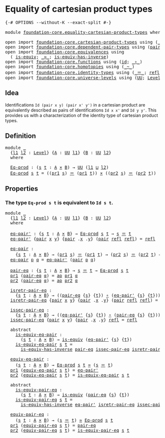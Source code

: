 # Equality of cartesian product types

<pre class="Agda"><a id="48" class="Symbol">{-#</a> <a id="52" class="Keyword">OPTIONS</a> <a id="60" class="Pragma">--without-K</a> <a id="72" class="Pragma">--exact-split</a> <a id="86" class="Symbol">#-}</a>

<a id="91" class="Keyword">module</a> <a id="98" href="foundation-core.equality-cartesian-product-types.html" class="Module">foundation-core.equality-cartesian-product-types</a> <a id="147" class="Keyword">where</a>

<a id="154" class="Keyword">open</a> <a id="159" class="Keyword">import</a> <a id="166" href="foundation-core.cartesian-product-types.html" class="Module">foundation-core.cartesian-product-types</a> <a id="206" class="Keyword">using</a> <a id="212" class="Symbol">(</a><a id="213" href="foundation-core.cartesian-product-types.html#577" class="Function Operator">_×_</a><a id="216" class="Symbol">)</a>
<a id="218" class="Keyword">open</a> <a id="223" class="Keyword">import</a> <a id="230" href="foundation-core.dependent-pair-types.html" class="Module">foundation-core.dependent-pair-types</a> <a id="267" class="Keyword">using</a> <a id="273" class="Symbol">(</a><a id="274" href="foundation-core.dependent-pair-types.html#575" class="InductiveConstructor">pair</a><a id="278" class="Symbol">;</a> <a id="280" href="foundation-core.dependent-pair-types.html#592" class="Field">pr1</a><a id="283" class="Symbol">;</a> <a id="285" href="foundation-core.dependent-pair-types.html#604" class="Field">pr2</a><a id="288" class="Symbol">)</a>
<a id="290" class="Keyword">open</a> <a id="295" class="Keyword">import</a> <a id="302" href="foundation-core.equivalences.html" class="Module">foundation-core.equivalences</a> <a id="331" class="Keyword">using</a>
  <a id="339" class="Symbol">(</a> <a id="341" href="foundation-core.equivalences.html#1543" class="Function">is-equiv</a><a id="349" class="Symbol">;</a> <a id="351" href="foundation-core.equivalences.html#1608" class="Function Operator">_≃_</a><a id="354" class="Symbol">;</a> <a id="356" href="foundation-core.equivalences.html#3000" class="Function">is-equiv-has-inverse</a><a id="376" class="Symbol">)</a>
<a id="378" class="Keyword">open</a> <a id="383" class="Keyword">import</a> <a id="390" href="foundation-core.functions.html" class="Module">foundation-core.functions</a> <a id="416" class="Keyword">using</a> <a id="422" class="Symbol">(</a><a id="423" href="foundation-core.functions.html#309" class="Function">id</a><a id="425" class="Symbol">;</a> <a id="427" href="foundation-core.functions.html#407" class="Function Operator">_∘_</a><a id="430" class="Symbol">)</a>
<a id="432" class="Keyword">open</a> <a id="437" class="Keyword">import</a> <a id="444" href="foundation-core.homotopies.html" class="Module">foundation-core.homotopies</a> <a id="471" class="Keyword">using</a> <a id="477" class="Symbol">(</a><a id="478" href="foundation-core.homotopies.html#614" class="Function Operator">_~_</a><a id="481" class="Symbol">)</a>
<a id="483" class="Keyword">open</a> <a id="488" class="Keyword">import</a> <a id="495" href="foundation-core.identity-types.html" class="Module">foundation-core.identity-types</a> <a id="526" class="Keyword">using</a> <a id="532" class="Symbol">(</a><a id="533" href="foundation-core.identity-types.html#1852" class="Function Operator">_＝_</a><a id="536" class="Symbol">;</a> <a id="538" href="foundation-core.identity-types.html#1807" class="InductiveConstructor">refl</a><a id="542" class="Symbol">;</a> <a id="544" href="foundation-core.identity-types.html#3990" class="Function">ap</a><a id="546" class="Symbol">)</a>
<a id="548" class="Keyword">open</a> <a id="553" class="Keyword">import</a> <a id="560" href="foundation-core.universe-levels.html" class="Module">foundation-core.universe-levels</a> <a id="592" class="Keyword">using</a> <a id="598" class="Symbol">(</a><a id="599" href="foundation-core.universe-levels.html#222" class="Primitive">UU</a><a id="601" class="Symbol">;</a> <a id="603" href="Agda.Primitive.html#597" class="Postulate">Level</a><a id="608" class="Symbol">;</a> <a id="610" href="Agda.Primitive.html#810" class="Primitive Operator">_⊔_</a><a id="613" class="Symbol">)</a>
</pre>
## Idea

Identifications `Id (pair x y) (pair x' y')` in a cartesian product are equivalently described as pairs of identifications `Id x x'` and `Id y y'`. This provides us with a characterization of the identity type of cartesian product types.

## Definition

<pre class="Agda"><a id="891" class="Keyword">module</a> <a id="898" href="foundation-core.equality-cartesian-product-types.html#898" class="Module">_</a>
  <a id="902" class="Symbol">{</a><a id="903" href="foundation-core.equality-cartesian-product-types.html#903" class="Bound">l1</a> <a id="906" href="foundation-core.equality-cartesian-product-types.html#906" class="Bound">l2</a> <a id="909" class="Symbol">:</a> <a id="911" href="Agda.Primitive.html#597" class="Postulate">Level</a><a id="916" class="Symbol">}</a> <a id="918" class="Symbol">{</a><a id="919" href="foundation-core.equality-cartesian-product-types.html#919" class="Bound">A</a> <a id="921" class="Symbol">:</a> <a id="923" href="foundation-core.universe-levels.html#222" class="Primitive">UU</a> <a id="926" href="foundation-core.equality-cartesian-product-types.html#903" class="Bound">l1</a><a id="928" class="Symbol">}</a> <a id="930" class="Symbol">{</a><a id="931" href="foundation-core.equality-cartesian-product-types.html#931" class="Bound">B</a> <a id="933" class="Symbol">:</a> <a id="935" href="foundation-core.universe-levels.html#222" class="Primitive">UU</a> <a id="938" href="foundation-core.equality-cartesian-product-types.html#906" class="Bound">l2</a><a id="940" class="Symbol">}</a>
  <a id="944" class="Keyword">where</a>
  
  <a id="955" href="foundation-core.equality-cartesian-product-types.html#955" class="Function">Eq-prod</a> <a id="963" class="Symbol">:</a> <a id="965" class="Symbol">(</a><a id="966" href="foundation-core.equality-cartesian-product-types.html#966" class="Bound">s</a> <a id="968" href="foundation-core.equality-cartesian-product-types.html#968" class="Bound">t</a> <a id="970" class="Symbol">:</a> <a id="972" href="foundation-core.equality-cartesian-product-types.html#919" class="Bound">A</a> <a id="974" href="foundation-core.cartesian-product-types.html#577" class="Function Operator">×</a> <a id="976" href="foundation-core.equality-cartesian-product-types.html#931" class="Bound">B</a><a id="977" class="Symbol">)</a> <a id="979" class="Symbol">→</a> <a id="981" href="foundation-core.universe-levels.html#222" class="Primitive">UU</a> <a id="984" class="Symbol">(</a><a id="985" href="foundation-core.equality-cartesian-product-types.html#903" class="Bound">l1</a> <a id="988" href="Agda.Primitive.html#810" class="Primitive Operator">⊔</a> <a id="990" href="foundation-core.equality-cartesian-product-types.html#906" class="Bound">l2</a><a id="992" class="Symbol">)</a>
  <a id="996" href="foundation-core.equality-cartesian-product-types.html#955" class="Function">Eq-prod</a> <a id="1004" href="foundation-core.equality-cartesian-product-types.html#1004" class="Bound">s</a> <a id="1006" href="foundation-core.equality-cartesian-product-types.html#1006" class="Bound">t</a> <a id="1008" class="Symbol">=</a> <a id="1010" class="Symbol">((</a><a id="1012" href="foundation-core.dependent-pair-types.html#592" class="Field">pr1</a> <a id="1016" href="foundation-core.equality-cartesian-product-types.html#1004" class="Bound">s</a><a id="1017" class="Symbol">)</a> <a id="1019" href="foundation-core.identity-types.html#1852" class="Function Operator">＝</a> <a id="1021" class="Symbol">(</a><a id="1022" href="foundation-core.dependent-pair-types.html#592" class="Field">pr1</a> <a id="1026" href="foundation-core.equality-cartesian-product-types.html#1006" class="Bound">t</a><a id="1027" class="Symbol">))</a> <a id="1030" href="foundation-core.cartesian-product-types.html#577" class="Function Operator">×</a> <a id="1032" class="Symbol">((</a><a id="1034" href="foundation-core.dependent-pair-types.html#604" class="Field">pr2</a> <a id="1038" href="foundation-core.equality-cartesian-product-types.html#1004" class="Bound">s</a><a id="1039" class="Symbol">)</a> <a id="1041" href="foundation-core.identity-types.html#1852" class="Function Operator">＝</a> <a id="1043" class="Symbol">(</a><a id="1044" href="foundation-core.dependent-pair-types.html#604" class="Field">pr2</a> <a id="1048" href="foundation-core.equality-cartesian-product-types.html#1006" class="Bound">t</a><a id="1049" class="Symbol">))</a>
</pre>
## Properties

### The type `Eq-prod s t` is equivalent to `Id s t`.

<pre class="Agda"><a id="1135" class="Keyword">module</a> <a id="1142" href="foundation-core.equality-cartesian-product-types.html#1142" class="Module">_</a>
  <a id="1146" class="Symbol">{</a><a id="1147" href="foundation-core.equality-cartesian-product-types.html#1147" class="Bound">l1</a> <a id="1150" href="foundation-core.equality-cartesian-product-types.html#1150" class="Bound">l2</a> <a id="1153" class="Symbol">:</a> <a id="1155" href="Agda.Primitive.html#597" class="Postulate">Level</a><a id="1160" class="Symbol">}</a> <a id="1162" class="Symbol">{</a><a id="1163" href="foundation-core.equality-cartesian-product-types.html#1163" class="Bound">A</a> <a id="1165" class="Symbol">:</a> <a id="1167" href="foundation-core.universe-levels.html#222" class="Primitive">UU</a> <a id="1170" href="foundation-core.equality-cartesian-product-types.html#1147" class="Bound">l1</a><a id="1172" class="Symbol">}</a> <a id="1174" class="Symbol">{</a><a id="1175" href="foundation-core.equality-cartesian-product-types.html#1175" class="Bound">B</a> <a id="1177" class="Symbol">:</a> <a id="1179" href="foundation-core.universe-levels.html#222" class="Primitive">UU</a> <a id="1182" href="foundation-core.equality-cartesian-product-types.html#1150" class="Bound">l2</a><a id="1184" class="Symbol">}</a>
  <a id="1188" class="Keyword">where</a>
  
  <a id="1199" href="foundation-core.equality-cartesian-product-types.html#1199" class="Function">eq-pair&#39;</a> <a id="1208" class="Symbol">:</a> <a id="1210" class="Symbol">{</a><a id="1211" href="foundation-core.equality-cartesian-product-types.html#1211" class="Bound">s</a> <a id="1213" href="foundation-core.equality-cartesian-product-types.html#1213" class="Bound">t</a> <a id="1215" class="Symbol">:</a> <a id="1217" href="foundation-core.equality-cartesian-product-types.html#1163" class="Bound">A</a> <a id="1219" href="foundation-core.cartesian-product-types.html#577" class="Function Operator">×</a> <a id="1221" href="foundation-core.equality-cartesian-product-types.html#1175" class="Bound">B</a><a id="1222" class="Symbol">}</a> <a id="1224" class="Symbol">→</a> <a id="1226" href="foundation-core.equality-cartesian-product-types.html#955" class="Function">Eq-prod</a> <a id="1234" href="foundation-core.equality-cartesian-product-types.html#1211" class="Bound">s</a> <a id="1236" href="foundation-core.equality-cartesian-product-types.html#1213" class="Bound">t</a> <a id="1238" class="Symbol">→</a> <a id="1240" href="foundation-core.equality-cartesian-product-types.html#1211" class="Bound">s</a> <a id="1242" href="foundation-core.identity-types.html#1852" class="Function Operator">＝</a> <a id="1244" href="foundation-core.equality-cartesian-product-types.html#1213" class="Bound">t</a>
  <a id="1248" href="foundation-core.equality-cartesian-product-types.html#1199" class="Function">eq-pair&#39;</a> <a id="1257" class="Symbol">{</a><a id="1258" href="foundation-core.dependent-pair-types.html#575" class="InductiveConstructor">pair</a> <a id="1263" href="foundation-core.equality-cartesian-product-types.html#1263" class="Bound">x</a> <a id="1265" href="foundation-core.equality-cartesian-product-types.html#1265" class="Bound">y</a><a id="1266" class="Symbol">}</a> <a id="1268" class="Symbol">{</a><a id="1269" href="foundation-core.dependent-pair-types.html#575" class="InductiveConstructor">pair</a> <a id="1274" class="DottedPattern Symbol">.</a><a id="1275" href="foundation-core.equality-cartesian-product-types.html#1263" class="DottedPattern Bound">x</a> <a id="1277" class="DottedPattern Symbol">.</a><a id="1278" href="foundation-core.equality-cartesian-product-types.html#1265" class="DottedPattern Bound">y</a><a id="1279" class="Symbol">}</a> <a id="1281" class="Symbol">(</a><a id="1282" href="foundation-core.dependent-pair-types.html#575" class="InductiveConstructor">pair</a> <a id="1287" href="foundation-core.identity-types.html#1807" class="InductiveConstructor">refl</a> <a id="1292" href="foundation-core.identity-types.html#1807" class="InductiveConstructor">refl</a><a id="1296" class="Symbol">)</a> <a id="1298" class="Symbol">=</a> <a id="1300" href="foundation-core.identity-types.html#1807" class="InductiveConstructor">refl</a>

  <a id="1308" href="foundation-core.equality-cartesian-product-types.html#1308" class="Function">eq-pair</a> <a id="1316" class="Symbol">:</a>
    <a id="1322" class="Symbol">{</a><a id="1323" href="foundation-core.equality-cartesian-product-types.html#1323" class="Bound">s</a> <a id="1325" href="foundation-core.equality-cartesian-product-types.html#1325" class="Bound">t</a> <a id="1327" class="Symbol">:</a> <a id="1329" href="foundation-core.equality-cartesian-product-types.html#1163" class="Bound">A</a> <a id="1331" href="foundation-core.cartesian-product-types.html#577" class="Function Operator">×</a> <a id="1333" href="foundation-core.equality-cartesian-product-types.html#1175" class="Bound">B</a><a id="1334" class="Symbol">}</a> <a id="1336" class="Symbol">→</a> <a id="1338" class="Symbol">(</a><a id="1339" href="foundation-core.dependent-pair-types.html#592" class="Field">pr1</a> <a id="1343" href="foundation-core.equality-cartesian-product-types.html#1323" class="Bound">s</a><a id="1344" class="Symbol">)</a> <a id="1346" href="foundation-core.identity-types.html#1852" class="Function Operator">＝</a> <a id="1348" class="Symbol">(</a><a id="1349" href="foundation-core.dependent-pair-types.html#592" class="Field">pr1</a> <a id="1353" href="foundation-core.equality-cartesian-product-types.html#1325" class="Bound">t</a><a id="1354" class="Symbol">)</a> <a id="1356" class="Symbol">→</a> <a id="1358" class="Symbol">(</a><a id="1359" href="foundation-core.dependent-pair-types.html#604" class="Field">pr2</a> <a id="1363" href="foundation-core.equality-cartesian-product-types.html#1323" class="Bound">s</a><a id="1364" class="Symbol">)</a> <a id="1366" href="foundation-core.identity-types.html#1852" class="Function Operator">＝</a> <a id="1368" class="Symbol">(</a><a id="1369" href="foundation-core.dependent-pair-types.html#604" class="Field">pr2</a> <a id="1373" href="foundation-core.equality-cartesian-product-types.html#1325" class="Bound">t</a><a id="1374" class="Symbol">)</a> <a id="1376" class="Symbol">→</a> <a id="1378" href="foundation-core.equality-cartesian-product-types.html#1323" class="Bound">s</a> <a id="1380" href="foundation-core.identity-types.html#1852" class="Function Operator">＝</a> <a id="1382" href="foundation-core.equality-cartesian-product-types.html#1325" class="Bound">t</a>
  <a id="1386" href="foundation-core.equality-cartesian-product-types.html#1308" class="Function">eq-pair</a> <a id="1394" href="foundation-core.equality-cartesian-product-types.html#1394" class="Bound">p</a> <a id="1396" href="foundation-core.equality-cartesian-product-types.html#1396" class="Bound">q</a> <a id="1398" class="Symbol">=</a> <a id="1400" href="foundation-core.equality-cartesian-product-types.html#1199" class="Function">eq-pair&#39;</a> <a id="1409" class="Symbol">(</a><a id="1410" href="foundation-core.dependent-pair-types.html#575" class="InductiveConstructor">pair</a> <a id="1415" href="foundation-core.equality-cartesian-product-types.html#1394" class="Bound">p</a> <a id="1417" href="foundation-core.equality-cartesian-product-types.html#1396" class="Bound">q</a><a id="1418" class="Symbol">)</a>

  <a id="1423" href="foundation-core.equality-cartesian-product-types.html#1423" class="Function">pair-eq</a> <a id="1431" class="Symbol">:</a> <a id="1433" class="Symbol">{</a><a id="1434" href="foundation-core.equality-cartesian-product-types.html#1434" class="Bound">s</a> <a id="1436" href="foundation-core.equality-cartesian-product-types.html#1436" class="Bound">t</a> <a id="1438" class="Symbol">:</a> <a id="1440" href="foundation-core.equality-cartesian-product-types.html#1163" class="Bound">A</a> <a id="1442" href="foundation-core.cartesian-product-types.html#577" class="Function Operator">×</a> <a id="1444" href="foundation-core.equality-cartesian-product-types.html#1175" class="Bound">B</a><a id="1445" class="Symbol">}</a> <a id="1447" class="Symbol">→</a> <a id="1449" href="foundation-core.equality-cartesian-product-types.html#1434" class="Bound">s</a> <a id="1451" href="foundation-core.identity-types.html#1852" class="Function Operator">＝</a> <a id="1453" href="foundation-core.equality-cartesian-product-types.html#1436" class="Bound">t</a> <a id="1455" class="Symbol">→</a> <a id="1457" href="foundation-core.equality-cartesian-product-types.html#955" class="Function">Eq-prod</a> <a id="1465" href="foundation-core.equality-cartesian-product-types.html#1434" class="Bound">s</a> <a id="1467" href="foundation-core.equality-cartesian-product-types.html#1436" class="Bound">t</a>
  <a id="1471" href="foundation-core.dependent-pair-types.html#592" class="Field">pr1</a> <a id="1475" class="Symbol">(</a><a id="1476" href="foundation-core.equality-cartesian-product-types.html#1423" class="Function">pair-eq</a> <a id="1484" href="foundation-core.equality-cartesian-product-types.html#1484" class="Bound">α</a><a id="1485" class="Symbol">)</a> <a id="1487" class="Symbol">=</a> <a id="1489" href="foundation-core.identity-types.html#3990" class="Function">ap</a> <a id="1492" href="foundation-core.dependent-pair-types.html#592" class="Field">pr1</a> <a id="1496" href="foundation-core.equality-cartesian-product-types.html#1484" class="Bound">α</a>
  <a id="1500" href="foundation-core.dependent-pair-types.html#604" class="Field">pr2</a> <a id="1504" class="Symbol">(</a><a id="1505" href="foundation-core.equality-cartesian-product-types.html#1423" class="Function">pair-eq</a> <a id="1513" href="foundation-core.equality-cartesian-product-types.html#1513" class="Bound">α</a><a id="1514" class="Symbol">)</a> <a id="1516" class="Symbol">=</a> <a id="1518" href="foundation-core.identity-types.html#3990" class="Function">ap</a> <a id="1521" href="foundation-core.dependent-pair-types.html#604" class="Field">pr2</a> <a id="1525" href="foundation-core.equality-cartesian-product-types.html#1513" class="Bound">α</a>

  <a id="1530" href="foundation-core.equality-cartesian-product-types.html#1530" class="Function">isretr-pair-eq</a> <a id="1545" class="Symbol">:</a>
    <a id="1551" class="Symbol">{</a><a id="1552" href="foundation-core.equality-cartesian-product-types.html#1552" class="Bound">s</a> <a id="1554" href="foundation-core.equality-cartesian-product-types.html#1554" class="Bound">t</a> <a id="1556" class="Symbol">:</a> <a id="1558" href="foundation-core.equality-cartesian-product-types.html#1163" class="Bound">A</a> <a id="1560" href="foundation-core.cartesian-product-types.html#577" class="Function Operator">×</a> <a id="1562" href="foundation-core.equality-cartesian-product-types.html#1175" class="Bound">B</a><a id="1563" class="Symbol">}</a> <a id="1565" class="Symbol">→</a> <a id="1567" class="Symbol">((</a><a id="1569" href="foundation-core.equality-cartesian-product-types.html#1423" class="Function">pair-eq</a> <a id="1577" class="Symbol">{</a><a id="1578" href="foundation-core.equality-cartesian-product-types.html#1552" class="Bound">s</a><a id="1579" class="Symbol">}</a> <a id="1581" class="Symbol">{</a><a id="1582" href="foundation-core.equality-cartesian-product-types.html#1554" class="Bound">t</a><a id="1583" class="Symbol">})</a> <a id="1586" href="foundation-core.functions.html#407" class="Function Operator">∘</a> <a id="1588" class="Symbol">(</a><a id="1589" href="foundation-core.equality-cartesian-product-types.html#1199" class="Function">eq-pair&#39;</a> <a id="1598" class="Symbol">{</a><a id="1599" href="foundation-core.equality-cartesian-product-types.html#1552" class="Bound">s</a><a id="1600" class="Symbol">}</a> <a id="1602" class="Symbol">{</a><a id="1603" href="foundation-core.equality-cartesian-product-types.html#1554" class="Bound">t</a><a id="1604" class="Symbol">}))</a> <a id="1608" href="foundation-core.homotopies.html#614" class="Function Operator">~</a> <a id="1610" href="foundation-core.functions.html#309" class="Function">id</a>
  <a id="1615" href="foundation-core.equality-cartesian-product-types.html#1530" class="Function">isretr-pair-eq</a> <a id="1630" class="Symbol">{</a><a id="1631" href="foundation-core.dependent-pair-types.html#575" class="InductiveConstructor">pair</a> <a id="1636" href="foundation-core.equality-cartesian-product-types.html#1636" class="Bound">x</a> <a id="1638" href="foundation-core.equality-cartesian-product-types.html#1638" class="Bound">y</a><a id="1639" class="Symbol">}</a> <a id="1641" class="Symbol">{</a><a id="1642" href="foundation-core.dependent-pair-types.html#575" class="InductiveConstructor">pair</a> <a id="1647" class="DottedPattern Symbol">.</a><a id="1648" href="foundation-core.equality-cartesian-product-types.html#1636" class="DottedPattern Bound">x</a> <a id="1650" class="DottedPattern Symbol">.</a><a id="1651" href="foundation-core.equality-cartesian-product-types.html#1638" class="DottedPattern Bound">y</a><a id="1652" class="Symbol">}</a> <a id="1654" class="Symbol">(</a><a id="1655" href="foundation-core.dependent-pair-types.html#575" class="InductiveConstructor">pair</a> <a id="1660" href="foundation-core.identity-types.html#1807" class="InductiveConstructor">refl</a> <a id="1665" href="foundation-core.identity-types.html#1807" class="InductiveConstructor">refl</a><a id="1669" class="Symbol">)</a> <a id="1671" class="Symbol">=</a> <a id="1673" href="foundation-core.identity-types.html#1807" class="InductiveConstructor">refl</a>

  <a id="1681" href="foundation-core.equality-cartesian-product-types.html#1681" class="Function">issec-pair-eq</a> <a id="1695" class="Symbol">:</a>
    <a id="1701" class="Symbol">{</a><a id="1702" href="foundation-core.equality-cartesian-product-types.html#1702" class="Bound">s</a> <a id="1704" href="foundation-core.equality-cartesian-product-types.html#1704" class="Bound">t</a> <a id="1706" class="Symbol">:</a> <a id="1708" href="foundation-core.equality-cartesian-product-types.html#1163" class="Bound">A</a> <a id="1710" href="foundation-core.cartesian-product-types.html#577" class="Function Operator">×</a> <a id="1712" href="foundation-core.equality-cartesian-product-types.html#1175" class="Bound">B</a><a id="1713" class="Symbol">}</a> <a id="1715" class="Symbol">→</a> <a id="1717" class="Symbol">((</a><a id="1719" href="foundation-core.equality-cartesian-product-types.html#1199" class="Function">eq-pair&#39;</a> <a id="1728" class="Symbol">{</a><a id="1729" href="foundation-core.equality-cartesian-product-types.html#1702" class="Bound">s</a><a id="1730" class="Symbol">}</a> <a id="1732" class="Symbol">{</a><a id="1733" href="foundation-core.equality-cartesian-product-types.html#1704" class="Bound">t</a><a id="1734" class="Symbol">})</a> <a id="1737" href="foundation-core.functions.html#407" class="Function Operator">∘</a> <a id="1739" class="Symbol">(</a><a id="1740" href="foundation-core.equality-cartesian-product-types.html#1423" class="Function">pair-eq</a> <a id="1748" class="Symbol">{</a><a id="1749" href="foundation-core.equality-cartesian-product-types.html#1702" class="Bound">s</a><a id="1750" class="Symbol">}</a> <a id="1752" class="Symbol">{</a><a id="1753" href="foundation-core.equality-cartesian-product-types.html#1704" class="Bound">t</a><a id="1754" class="Symbol">}))</a> <a id="1758" href="foundation-core.homotopies.html#614" class="Function Operator">~</a> <a id="1760" href="foundation-core.functions.html#309" class="Function">id</a>
  <a id="1765" href="foundation-core.equality-cartesian-product-types.html#1681" class="Function">issec-pair-eq</a> <a id="1779" class="Symbol">{</a><a id="1780" href="foundation-core.dependent-pair-types.html#575" class="InductiveConstructor">pair</a> <a id="1785" href="foundation-core.equality-cartesian-product-types.html#1785" class="Bound">x</a> <a id="1787" href="foundation-core.equality-cartesian-product-types.html#1787" class="Bound">y</a><a id="1788" class="Symbol">}</a> <a id="1790" class="Symbol">{</a><a id="1791" href="foundation-core.dependent-pair-types.html#575" class="InductiveConstructor">pair</a> <a id="1796" class="DottedPattern Symbol">.</a><a id="1797" href="foundation-core.equality-cartesian-product-types.html#1785" class="DottedPattern Bound">x</a> <a id="1799" class="DottedPattern Symbol">.</a><a id="1800" href="foundation-core.equality-cartesian-product-types.html#1787" class="DottedPattern Bound">y</a><a id="1801" class="Symbol">}</a> <a id="1803" href="foundation-core.identity-types.html#1807" class="InductiveConstructor">refl</a> <a id="1808" class="Symbol">=</a> <a id="1810" href="foundation-core.identity-types.html#1807" class="InductiveConstructor">refl</a>

  <a id="1818" class="Keyword">abstract</a>
    <a id="1831" href="foundation-core.equality-cartesian-product-types.html#1831" class="Function">is-equiv-eq-pair</a> <a id="1848" class="Symbol">:</a>
      <a id="1856" class="Symbol">(</a><a id="1857" href="foundation-core.equality-cartesian-product-types.html#1857" class="Bound">s</a> <a id="1859" href="foundation-core.equality-cartesian-product-types.html#1859" class="Bound">t</a> <a id="1861" class="Symbol">:</a> <a id="1863" href="foundation-core.equality-cartesian-product-types.html#1163" class="Bound">A</a> <a id="1865" href="foundation-core.cartesian-product-types.html#577" class="Function Operator">×</a> <a id="1867" href="foundation-core.equality-cartesian-product-types.html#1175" class="Bound">B</a><a id="1868" class="Symbol">)</a> <a id="1870" class="Symbol">→</a> <a id="1872" href="foundation-core.equivalences.html#1543" class="Function">is-equiv</a> <a id="1881" class="Symbol">(</a><a id="1882" href="foundation-core.equality-cartesian-product-types.html#1199" class="Function">eq-pair&#39;</a> <a id="1891" class="Symbol">{</a><a id="1892" href="foundation-core.equality-cartesian-product-types.html#1857" class="Bound">s</a><a id="1893" class="Symbol">}</a> <a id="1895" class="Symbol">{</a><a id="1896" href="foundation-core.equality-cartesian-product-types.html#1859" class="Bound">t</a><a id="1897" class="Symbol">})</a>
    <a id="1904" href="foundation-core.equality-cartesian-product-types.html#1831" class="Function">is-equiv-eq-pair</a> <a id="1921" href="foundation-core.equality-cartesian-product-types.html#1921" class="Bound">s</a> <a id="1923" href="foundation-core.equality-cartesian-product-types.html#1923" class="Bound">t</a> <a id="1925" class="Symbol">=</a>
      <a id="1933" href="foundation-core.equivalences.html#3000" class="Function">is-equiv-has-inverse</a> <a id="1954" href="foundation-core.equality-cartesian-product-types.html#1423" class="Function">pair-eq</a> <a id="1962" href="foundation-core.equality-cartesian-product-types.html#1681" class="Function">issec-pair-eq</a> <a id="1976" href="foundation-core.equality-cartesian-product-types.html#1530" class="Function">isretr-pair-eq</a>

  <a id="1994" href="foundation-core.equality-cartesian-product-types.html#1994" class="Function">equiv-eq-pair</a> <a id="2008" class="Symbol">:</a>
    <a id="2014" class="Symbol">(</a><a id="2015" href="foundation-core.equality-cartesian-product-types.html#2015" class="Bound">s</a> <a id="2017" href="foundation-core.equality-cartesian-product-types.html#2017" class="Bound">t</a> <a id="2019" class="Symbol">:</a> <a id="2021" href="foundation-core.equality-cartesian-product-types.html#1163" class="Bound">A</a> <a id="2023" href="foundation-core.cartesian-product-types.html#577" class="Function Operator">×</a> <a id="2025" href="foundation-core.equality-cartesian-product-types.html#1175" class="Bound">B</a><a id="2026" class="Symbol">)</a> <a id="2028" class="Symbol">→</a> <a id="2030" href="foundation-core.equality-cartesian-product-types.html#955" class="Function">Eq-prod</a> <a id="2038" href="foundation-core.equality-cartesian-product-types.html#2015" class="Bound">s</a> <a id="2040" href="foundation-core.equality-cartesian-product-types.html#2017" class="Bound">t</a> <a id="2042" href="foundation-core.equivalences.html#1608" class="Function Operator">≃</a> <a id="2044" class="Symbol">(</a><a id="2045" href="foundation-core.equality-cartesian-product-types.html#2015" class="Bound">s</a> <a id="2047" href="foundation-core.identity-types.html#1852" class="Function Operator">＝</a> <a id="2049" href="foundation-core.equality-cartesian-product-types.html#2017" class="Bound">t</a><a id="2050" class="Symbol">)</a>
  <a id="2054" href="foundation-core.dependent-pair-types.html#592" class="Field">pr1</a> <a id="2058" class="Symbol">(</a><a id="2059" href="foundation-core.equality-cartesian-product-types.html#1994" class="Function">equiv-eq-pair</a> <a id="2073" href="foundation-core.equality-cartesian-product-types.html#2073" class="Bound">s</a> <a id="2075" href="foundation-core.equality-cartesian-product-types.html#2075" class="Bound">t</a><a id="2076" class="Symbol">)</a> <a id="2078" class="Symbol">=</a> <a id="2080" href="foundation-core.equality-cartesian-product-types.html#1199" class="Function">eq-pair&#39;</a>
  <a id="2091" href="foundation-core.dependent-pair-types.html#604" class="Field">pr2</a> <a id="2095" class="Symbol">(</a><a id="2096" href="foundation-core.equality-cartesian-product-types.html#1994" class="Function">equiv-eq-pair</a> <a id="2110" href="foundation-core.equality-cartesian-product-types.html#2110" class="Bound">s</a> <a id="2112" href="foundation-core.equality-cartesian-product-types.html#2112" class="Bound">t</a><a id="2113" class="Symbol">)</a> <a id="2115" class="Symbol">=</a> <a id="2117" href="foundation-core.equality-cartesian-product-types.html#1831" class="Function">is-equiv-eq-pair</a> <a id="2134" href="foundation-core.equality-cartesian-product-types.html#2110" class="Bound">s</a> <a id="2136" href="foundation-core.equality-cartesian-product-types.html#2112" class="Bound">t</a>

  <a id="2141" class="Keyword">abstract</a>
    <a id="2154" href="foundation-core.equality-cartesian-product-types.html#2154" class="Function">is-equiv-pair-eq</a> <a id="2171" class="Symbol">:</a>
      <a id="2179" class="Symbol">(</a><a id="2180" href="foundation-core.equality-cartesian-product-types.html#2180" class="Bound">s</a> <a id="2182" href="foundation-core.equality-cartesian-product-types.html#2182" class="Bound">t</a> <a id="2184" class="Symbol">:</a> <a id="2186" href="foundation-core.equality-cartesian-product-types.html#1163" class="Bound">A</a> <a id="2188" href="foundation-core.cartesian-product-types.html#577" class="Function Operator">×</a> <a id="2190" href="foundation-core.equality-cartesian-product-types.html#1175" class="Bound">B</a><a id="2191" class="Symbol">)</a> <a id="2193" class="Symbol">→</a> <a id="2195" href="foundation-core.equivalences.html#1543" class="Function">is-equiv</a> <a id="2204" class="Symbol">(</a><a id="2205" href="foundation-core.equality-cartesian-product-types.html#1423" class="Function">pair-eq</a> <a id="2213" class="Symbol">{</a><a id="2214" href="foundation-core.equality-cartesian-product-types.html#2180" class="Bound">s</a><a id="2215" class="Symbol">}</a> <a id="2217" class="Symbol">{</a><a id="2218" href="foundation-core.equality-cartesian-product-types.html#2182" class="Bound">t</a><a id="2219" class="Symbol">})</a>
    <a id="2226" href="foundation-core.equality-cartesian-product-types.html#2154" class="Function">is-equiv-pair-eq</a> <a id="2243" href="foundation-core.equality-cartesian-product-types.html#2243" class="Bound">s</a> <a id="2245" href="foundation-core.equality-cartesian-product-types.html#2245" class="Bound">t</a> <a id="2247" class="Symbol">=</a>
      <a id="2255" href="foundation-core.equivalences.html#3000" class="Function">is-equiv-has-inverse</a> <a id="2276" href="foundation-core.equality-cartesian-product-types.html#1199" class="Function">eq-pair&#39;</a> <a id="2285" href="foundation-core.equality-cartesian-product-types.html#1530" class="Function">isretr-pair-eq</a> <a id="2300" href="foundation-core.equality-cartesian-product-types.html#1681" class="Function">issec-pair-eq</a>

  <a id="2317" href="foundation-core.equality-cartesian-product-types.html#2317" class="Function">equiv-pair-eq</a> <a id="2331" class="Symbol">:</a>
    <a id="2337" class="Symbol">(</a><a id="2338" href="foundation-core.equality-cartesian-product-types.html#2338" class="Bound">s</a> <a id="2340" href="foundation-core.equality-cartesian-product-types.html#2340" class="Bound">t</a> <a id="2342" class="Symbol">:</a> <a id="2344" href="foundation-core.equality-cartesian-product-types.html#1163" class="Bound">A</a> <a id="2346" href="foundation-core.cartesian-product-types.html#577" class="Function Operator">×</a> <a id="2348" href="foundation-core.equality-cartesian-product-types.html#1175" class="Bound">B</a><a id="2349" class="Symbol">)</a> <a id="2351" class="Symbol">→</a> <a id="2353" class="Symbol">(</a><a id="2354" href="foundation-core.equality-cartesian-product-types.html#2338" class="Bound">s</a> <a id="2356" href="foundation-core.identity-types.html#1852" class="Function Operator">＝</a> <a id="2358" href="foundation-core.equality-cartesian-product-types.html#2340" class="Bound">t</a><a id="2359" class="Symbol">)</a> <a id="2361" href="foundation-core.equivalences.html#1608" class="Function Operator">≃</a> <a id="2363" href="foundation-core.equality-cartesian-product-types.html#955" class="Function">Eq-prod</a> <a id="2371" href="foundation-core.equality-cartesian-product-types.html#2338" class="Bound">s</a> <a id="2373" href="foundation-core.equality-cartesian-product-types.html#2340" class="Bound">t</a>
  <a id="2377" href="foundation-core.dependent-pair-types.html#592" class="Field">pr1</a> <a id="2381" class="Symbol">(</a><a id="2382" href="foundation-core.equality-cartesian-product-types.html#2317" class="Function">equiv-pair-eq</a> <a id="2396" href="foundation-core.equality-cartesian-product-types.html#2396" class="Bound">s</a> <a id="2398" href="foundation-core.equality-cartesian-product-types.html#2398" class="Bound">t</a><a id="2399" class="Symbol">)</a> <a id="2401" class="Symbol">=</a> <a id="2403" href="foundation-core.equality-cartesian-product-types.html#1423" class="Function">pair-eq</a>
  <a id="2413" href="foundation-core.dependent-pair-types.html#604" class="Field">pr2</a> <a id="2417" class="Symbol">(</a><a id="2418" href="foundation-core.equality-cartesian-product-types.html#2317" class="Function">equiv-pair-eq</a> <a id="2432" href="foundation-core.equality-cartesian-product-types.html#2432" class="Bound">s</a> <a id="2434" href="foundation-core.equality-cartesian-product-types.html#2434" class="Bound">t</a><a id="2435" class="Symbol">)</a> <a id="2437" class="Symbol">=</a> <a id="2439" href="foundation-core.equality-cartesian-product-types.html#2154" class="Function">is-equiv-pair-eq</a> <a id="2456" href="foundation-core.equality-cartesian-product-types.html#2432" class="Bound">s</a> <a id="2458" href="foundation-core.equality-cartesian-product-types.html#2434" class="Bound">t</a>
</pre>